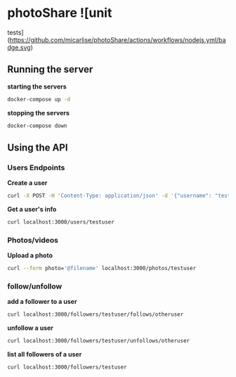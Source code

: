 # photoShare ![unit
tests](https://github.com/micarlise/photoShare/actions/workflows/nodejs.yml/badge.svg)

## Running the server

**starting the servers**

```bash
docker-compose up -d
```

**stopping the servers**

```bash
docker-compose down
```

## Using the API

### Users Endpoints

**Create a user**

```bash
curl -X POST -H 'Content-Type: application/json' -d '{"username": "testuser", "email": "test@user.com"}' localhost:3000/users
```

**Get a user's info**

```bash
curl localhost:3000/users/testuser
```

### Photos/videos

**Upload a photo**

```bash
curl --form photo='@filename' localhost:3000/photos/testuser
```

### follow/unfollow 

**add a follower to a user**

```bash
curl localhost:3000/followers/testuser/follows/otheruser
```

**unfollow a user**

```bash
curl localhost:3000/followers/testuser/unfollows/otheruser
```

**list all followers of a user**

```bash
curl localhost:3000/followers/testuser
```

